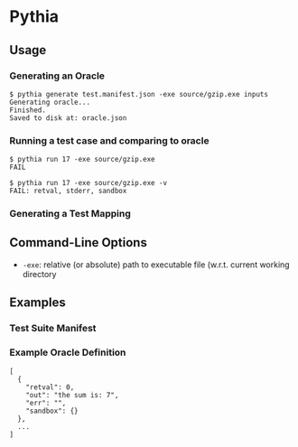 # Pythia

## Usage

### Generating an Oracle

```
$ pythia generate test.manifest.json -exe source/gzip.exe inputs
Generating oracle...
Finished.
Saved to disk at: oracle.json
```

### Running a test case and comparing to oracle

```
$ pythia run 17 -exe source/gzip.exe
FAIL

$ pythia run 17 -exe source/gzip.exe -v
FAIL: retval, stderr, sandbox
```

### Generating a Test Mapping

## Command-Line Options

* `-exe`: relative (or absolute) path to executable file (w.r.t. current
  working directory


## Examples

### Test Suite Manifest

### Example Oracle Definition

```
[
  {
    "retval": 0,
    "out": "the sum is: 7",
    "err": "",
    "sandbox": {}
  },
  ...
]
```
